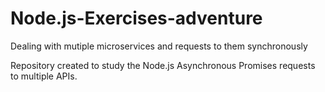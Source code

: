 # Node.js-Exercises-adventure
Dealing with mutiple microservices and requests to them synchronously

Repository created to study the Node.js Asynchronous Promises requests to multiple APIs.
